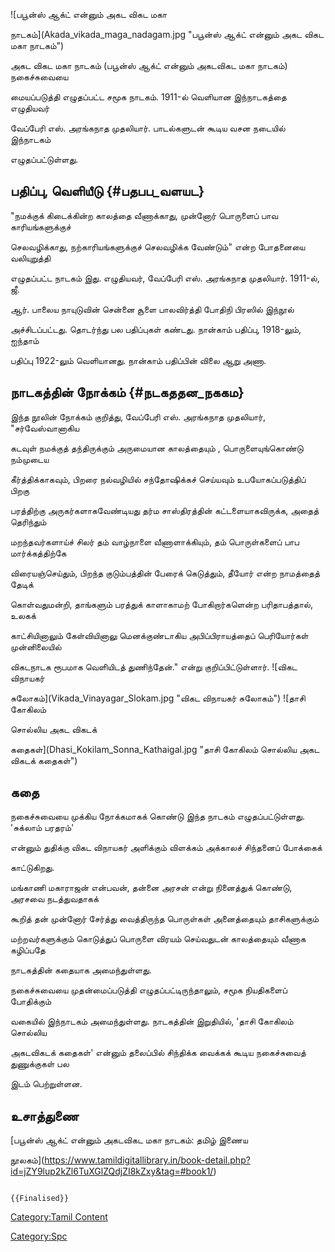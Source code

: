 ![பபூன்ஸ் ஆக்ட் என்னும் அகட விகட மகா
நாடகம்](Akada_vikada_maga_nadagam.jpg "பபூன்ஸ் ஆக்ட் என்னும் அகட விகட மகா நாடகம்")
அகட விகட மகா நாடகம் (பபூன்ஸ் ஆக்ட் என்னும் அகடவிகட மகா நாடகம்) நகைச்சுவையை
மையப்படுத்தி எழுதப்பட்ட சமூக நாடகம். 1911-ல் வெளியான இந்நாடகத்தை எழுதியவர்
வேப்பேரி எஸ். அரங்கநாத முதலியார். பாடல்களுடன் கூடிய வசன நடையில் இந்நாடகம்
எழுதப்பட்டுள்ளது.

## பதிப்பு, வெளியீடு {#பதபப_வளயட}

"நமக்குக் கிடைக்கின்ற காலத்தை வீணாக்காது, முன்னோர் பொருளைப் பாவ காரியங்களுக்குச்
செலவழிக்காது, நற்காரியங்களுக்குச் செலவழிக்க வேண்டும்" என்ற போதனையை வலியுறுத்தி
எழுதப்பட்ட நாடகம் இது. எழுதியவர், வேப்பேரி எஸ். அரங்கநாத முதலியார். 1911-ல், ஜீ.
ஆர். பாலைய நாயுடுவின் சென்னை சூளை பாலவிர்த்தி போதிநி பிரஸில் இந்நூல்
அச்சிடப்பட்டது. தொடர்ந்து பல பதிப்புகள் கண்டது. நான்காம் பதிப்பு, 1918-லும், ஐந்தாம்
பதிப்பு 1922-லும் வெளியானது. நான்காம் பதிப்பின் விலை ஆறு அணா.

## நாடகத்தின் நோக்கம் {#நடகததன_நககம}

இந்த நூலின் நோக்கம் குறித்து, வேப்பேரி எஸ். அரங்கநாத முதலியார், "சர்வேஸ்வானாகிய
கடவுள் நமக்குத் தந்திருக்கும் அருமையான காலத்தையும் , பொருளையுங்கொண்டு நம்முடைய
கீர்த்திக்காகவும், பிறரை நல்வழியில் சந்தோஷிக்கச் செய்யவும் உபயோகப்படுத்திப் பிறகு
பரத்திற்கு அருகர்களாகவேண்டியது தர்ம சாஸ்திரத்தின் கட்டளையாகவிருக்க, அதைத் தெரிந்தும்
மறந்தவர்களாய்ச் சிலர் தம் வாழ்நாளை வீணாளாக்கியும், தம் பொருள்களைப் பாப மார்க்கத்திற்கே
விரையஞ்செய்தும், பிறந்த குடும்பத்தின் பேரைக் கெடுத்தும், தீயோர் என்ற நாமத்தைத் தேடிக்
கொள்வதுமன்றி, தாங்களும் பரத்துக் காளாகாமற் போகிறார்களென்ற பரிதாபத்தால், உலகக்
காட்சியினாலும் கேள்வியினாலு மெனக்குண்டாகிய அபிப்பிராயத்தைப் பெரியோர்கள் முன்னிலையில்
விகடநாடக ரூபமாக வெளியிடத் துணிந்தேன்." என்று குறிப்பிட்டுள்ளார். ![விகட விநாயகர்
சுலோகம்](Vikada_Vinayagar_Slokam.jpg "விகட விநாயகர் சுலோகம்") ![தாசி கோகிலம்
சொல்லிய அகட விகடக்
கதைகள்](Dhasi_Kokilam_Sonna_Kathaigal.jpg "தாசி கோகிலம் சொல்லிய அகட விகடக் கதைகள்")

## கதை

நகைச்சுவையை முக்கிய நோக்கமாகக் கொண்டு இந்த நாடகம் எழுதப்பட்டுள்ளது. 'சுக்லாம் பரதரம்'
என்னும் துதிக்கு விகட விநாயகர் அளிக்கும் விளக்கம் அக்காலச் சிந்தனைப் போக்கைக்
காட்டுகிறது.

மங்காணி மகாராஜன் என்பவன், தன்னை அரசன் என்று நினைத்துக் கொண்டு, அரசவை நடத்துவதாகக்
கூறித் தன் முன்னோர் சேர்த்து வைத்திருந்த பொருள்கள் அனைத்தையும் தாசிகளுக்கும்
மற்றவர்களுக்கும் கொடுத்துப் பொருளை விரயம் செய்வதுடன் காலத்தையும் வீணாக கழிப்பதே
நாடகத்தின் கதையாக அமைந்துள்ளது.

நகைச்சுவையை முதன்மைப்படுத்தி எழுதப்பட்டிருந்தாலும், சமூக நியதிகளைப் போதிக்கும்
வகையில் இந்நாடகம் அமைந்துள்ளது. நாடகத்தின் இறுதியில், \'தாசி கோகிலம் சொல்லிய
அகடவிகடக் கதைகள்' என்னும் தலைப்பில் சிந்திக்க வைக்கக் கூடிய நகைச்சுவைத் துணுக்குகள் பல
இடம் பெற்றுள்ளன.

## உசாத்துணை

[பபூன்ஸ் ஆக்ட் என்னும் அகடவிகட மகா நாடகம்: தமிழ் இணைய
நூலகம்](https://www.tamildigitallibrary.in/book-detail.php?id=jZY9lup2kZl6TuXGlZQdjZI8kZxy&tag=#book1/)

```{=mediawiki}
{{Finalised}}
```
[Category:Tamil Content](Category:Tamil_Content "wikilink")
[Category:Spc](Category:Spc "wikilink")
